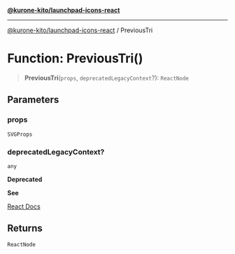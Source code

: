 [**@kurone-kito/launchpad-icons-react**](../README.md)

***

[@kurone-kito/launchpad-icons-react](../globals.md) / PreviousTri

# Function: PreviousTri()

> **PreviousTri**(`props`, `deprecatedLegacyContext`?): `ReactNode`

## Parameters

### props

`SVGProps`

### deprecatedLegacyContext?

`any`

**Deprecated**

**See**

[React Docs](https://legacy.reactjs.org/docs/legacy-context.html#referencing-context-in-lifecycle-methods)

## Returns

`ReactNode`
